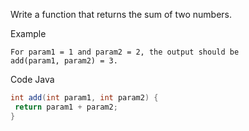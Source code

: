 Write a function that returns the sum of two numbers.

Example

```
For param1 = 1 and param2 = 2, the output should be
add(param1, param2) = 3.
```

Code Java

``` Java
int add(int param1, int param2) {
 return param1 + param2;
}
```
